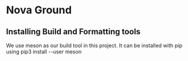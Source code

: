 # Nova Ground

## Installing Build and Formatting tools
We use meson as our build tool in this project. It can be installed with pip using
    pip3 install --user meson